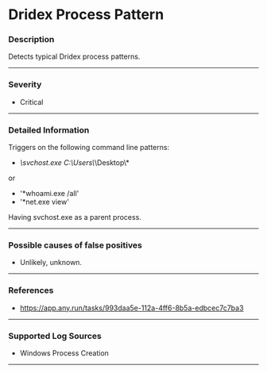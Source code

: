 # Dridex Process Pattern
### Description

Detects typical Dridex process patterns.

-------------------
### Severity

- Critical

-------------------

### Detailed Information

Triggers on the following command line patterns:
  - *\svchost.exe C:\Users\\*\Desktop\\*

or

  - '*whoami.exe /all'
  - '*net.exe view'

Having svchost.exe as a parent process.

-------------------

### Possible causes of false positives

- Unlikely, unknown.

-------------------
### References

- https://app.any.run/tasks/993daa5e-112a-4ff6-8b5a-edbcec7c7ba3

-------------------
### Supported Log Sources

- Windows Process Creation

-------------------
